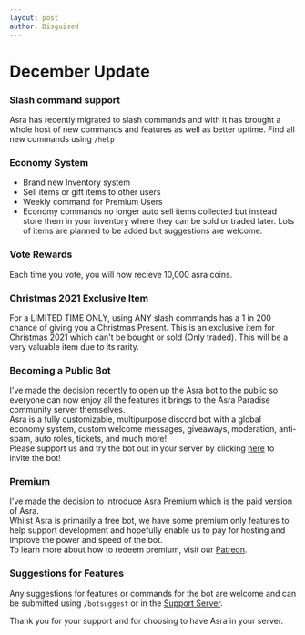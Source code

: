 ```yaml
---
layout: post
author: Disguised
---
```

# December Update

### Slash command support
Asra has recently migrated to slash commands and with it has brought a whole host of new commands and features as well as better uptime. Find all new commands using `/help`

### Economy System
- Brand new Inventory system
- Sell items or gift items to other users
- Weekly command for Premium Users
- Economy commands no longer auto sell items collected but instead store them in your inventory where they can be sold or traded later.
Lots of items are planned to be added but suggestions are welcome.

### Vote Rewards
Each time you vote, you will now recieve 10,000 asra coins.

### Christmas 2021 Exclusive Item
For a LIMITED TIME ONLY, using ANY slash commands has a 1 in 200 chance of giving you a Christmas Present. This is an exclusive item for Christmas 2021 which can't be bought or sold (Only traded). This will be a very valuable item due to its rarity.

### Becoming a Public Bot
I've made the decision recently to open up the Asra bot to the public so everyone can now enjoy all the features it brings to the Asra Paradise community server themselves.<br/>
Asra is a fully customizable, multipurpose discord bot with a global economy system, custom welcome messages, giveaways, moderation, anti-spam, auto roles, tickets, and much more!<br/>
Please support us and try the bot out in your server by clicking [here](https://asraparadise.github.io/invite) to invite the bot!

### Premium
I've made the decision to introduce Asra Premium which is the paid version of Asra.<br/>
Whilst Asra is primarily a free bot, we have some premium only features to help support development and hopefully enable us to pay for hosting and improve the power and speed of the bot.<br/>
To learn more about how to redeem premium, visit our [Patreon](https://www.patreon.com/asraparadise).

### Suggestions for Features
Any suggestions for features or commands for the bot are welcome and can be submitted using `/botsuggest` or in the [Support Server](https://asraparadise.github.io/support).


Thank you for your support and for choosing to have Asra in your server.